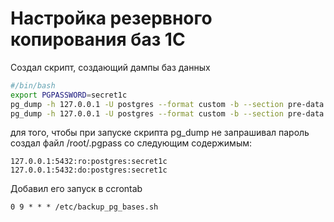 # Настройка резервного копирования баз 1С

Создал скрипт, создающий дампы баз данных
```bash
#/bin/bash
export PGPASSWORD=secret1c
pg_dump -h 127.0.0.1 -U postgres --format custom -b --section pre-data --section data --section post-data --verbose --file /backup/ro/ro-$(date +%Y-%m-%d).bkp ro
pg_dump -h 127.0.0.1 -U postgres --format custom -b --section pre-data --section data --section post-data --verbose --file /backup/do/do-$(date +%Y-%m-%d).bkp do
```

для того, чтобы при запуске скрипта pg_dump не запрашивал пароль создал файл /root/.pgpass со следующим содержимым:

```
127.0.0.1:5432:ro:postgres:secret1c
127.0.0.1:5432:do:postgres:secret1c
```

Добавил его запуск в сcrontab

```
0 9 * * * /etc/backup_pg_bases.sh
```
